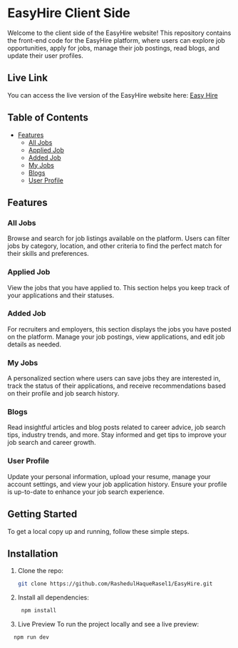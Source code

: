 # EasyHire Client Side

Welcome to the client side of the EasyHire website! This repository contains the front-end code for the EasyHire platform, where users can explore job opportunities, apply for jobs, manage their job postings, read blogs, and update their user profiles.


## Live Link
You can access the live version of the EasyHire website here: [Easy Hire](https://easyhire-rasel.web.app/)


## Table of Contents

- [Features](#features)
  - [All Jobs](#all-jobs)
  - [Applied Job](#applied-job)
  - [Added Job](#added-job)
  - [My Jobs](#my-jobs)
  - [Blogs](#blogs)
  - [User Profile](#user-profile)


## Features

### All Jobs
Browse and search for job listings available on the platform. Users can filter jobs by category, location, and other criteria to find the perfect match for their skills and preferences.

### Applied Job
View the jobs that you have applied to. This section helps you keep track of your applications and their statuses.

### Added Job
For recruiters and employers, this section displays the jobs you have posted on the platform. Manage your job postings, view applications, and edit job details as needed.

### My Jobs
A personalized section where users can save jobs they are interested in, track the status of their applications, and receive recommendations based on their profile and job search history.

### Blogs
Read insightful articles and blog posts related to career advice, job search tips, industry trends, and more. Stay informed and get tips to improve your job search and career growth.

### User Profile
Update your personal information, upload your resume, manage your account settings, and view your job application history. Ensure your profile is up-to-date to enhance your job search experience.



## Getting Started

To get a local copy up and running, follow these simple steps.

## Installation

1. Clone the repo:
   ```sh
   git clone https://github.com/RashedulHaqueRasel1/EasyHire.git

2. Install all dependencies:
   
   ```sh
    npm install
   
3. Live Preview
To run the project locally and see a live preview:
```sh
  npm run dev
